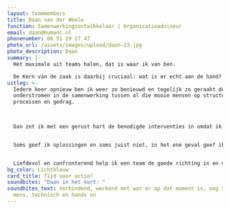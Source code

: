 ```yaml
---
layout: teammembers
title: Daan van der Weele
function: Samenwerkingsontwikkelaar | Organisatieadviseur
email: daan@humanc.nl
phonenumber: 06 51 29 27 47
photo_url: /assets/images/upload/daan-23.jpg
photo_description: Daan
summary: |-
  Het maximale uit teams halen, dat is waar ik van ben. ​

  De Kern van de zaak is daarbij cruciaal: wat is er echt aan de hand?​
uitleg: >-
  Iedere keer opnieuw ben ik weer zo benieuwd en tegelijk zo geraakt door de
  onderstromen in de samenwerking tussen al die mooie mensen op structuur,
  processen en gedrag.​

  ​

  Dan zet ik met een gerust hart de benodigde interventies in omdat ik weet dat ze echt gaan werken: veelal een combinatie van structuur, processen, mens, en ICT. Ik omschrijf het ook wel als “managing the white spaces”.​


  Soms geef ik oplossingen en soms juist niet, in het ene geval geef ik echt gas en in het andere geval is alleen al een gesprek meer dan genoeg.​\


  Liefdevol en confronterend help ik een team de goede richting in en verwonder ik me  daarbij iedere keer weer over zowel de hogere productiviteit als het toegenomen geluk bij de teamleden.
bg_color: Lichtblauw
card_title: Tijd voor actie?
soundbites: "Daan in het kort: "
soundbites_text: Verbindend, werkend met wat er op dat moment is, oog voor de
  mens, technisch en hands on
---
```

